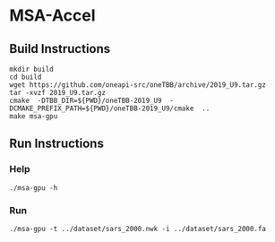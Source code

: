# MSA-Accel

## Build Instructions
```
mkdir build
cd build
wget https://github.com/oneapi-src/oneTBB/archive/2019_U9.tar.gz
tar -xvzf 2019_U9.tar.gz
cmake  -DTBB_DIR=${PWD}/oneTBB-2019_U9  -DCMAKE_PREFIX_PATH=${PWD}/oneTBB-2019_U9/cmake  ..
make msa-gpu
```

## Run Instructions
### Help
```
./msa-gpu -h
```
### Run
```
./msa-gpu -t ../dataset/sars_2000.nwk -i ../dataset/sars_2000.fa 
```


